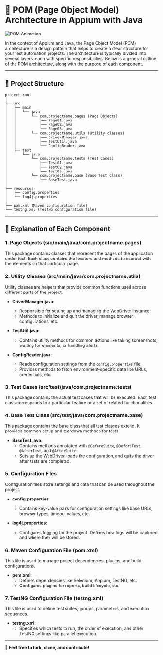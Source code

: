 
# **🚀 POM (Page Object Model) Architecture in Appium with Java**

![POM Animation]([https://media.giphy.com/media/3oEjI6SIIHBdRxXI40/giphy.gif](https://media1.giphy.com/media/v1.Y2lkPTc5MGI3NjExeDQyeWQxdmp2c2U5bWZ3Nmh0MjU5Z2YyeWk4YmZzN2drMzF4OWN0ZCZlcD12MV9pbnRlcm5hbF9naWZfYnlfaWQmY3Q9Zw/SWoSkN6DxTszqIKEqv/giphy.webp))

In the context of Appium and Java, the Page Object Model (POM) architecture is a design pattern that helps to create a clear structure for your test automation projects. The architecture is typically divided into several layers, each with specific responsibilities. Below is a general outline of the POM architecture, along with the purpose of each component.

---

## **📁 Project Structure**

```
project-root
│
├── src
│   ├── main
│   │   └── java
│   │       └── com.projectname.pages (Page Objects)
│   │           ├── Page01.java
│   │           ├── Page02.java
│   │           └── Page03.java
│   │       └── com.projectname.utils (Utility classes)
│   │           ├── DriverManager.java
│   │           ├── TestUtil.java
│   │           └── ConfigReader.java
│   ├── test
│       └── java
│           └── com.projectname.tests (Test Cases)
│               ├── Test01.java
│               ├── Test02.java
│               └── Test03.java
│           └── com.projectname.base (Base Test Class)
│               └── BaseTest.java
│
├── resources
│   ├── config.properties
│   └── log4j.properties
│
├── pom.xml (Maven configuration file)
└── testng.xml (TestNG configuration file)
```

---

## **📝 Explanation of Each Component**

### 1. **Page Objects (src/main/java/com.projectname.pages)**
This package contains classes that represent the pages of the application under test. Each class contains the locators and methods to interact with the elements on that particular page.

### 2. **Utility Classes (src/main/java/com.projectname.utils)**
Utility classes are helpers that provide common functions used across different parts of the project.

- **DriverManager.java**:
  - Responsible for setting up and managing the WebDriver instance.
  - Methods to initialize and quit the driver, manage browser configurations, etc.

- **TestUtil.java**:
  - Contains utility methods for common actions like taking screenshots, waiting for elements, or handling alerts.

- **ConfigReader.java**:
  - Reads configuration settings from the `config.properties` file.
  - Provides methods to fetch environment-specific data like URLs, credentials, etc.

### 3. **Test Cases (src/test/java/com.projectname.tests)**
This package contains the actual test cases that will be executed. Each test class corresponds to a particular feature or a set of related functionalities.

### 4. **Base Test Class (src/test/java/com.projectname.base)**
This package contains the base class that all test classes extend. It provides common setup and teardown methods for tests.

- **BaseTest.java**:
  - Contains methods annotated with `@BeforeSuite`, `@BeforeTest`, `@AfterTest`, and `@AfterSuite`.
  - Sets up the WebDriver, loads the configuration, and quits the driver after tests are completed.

### 5. **Configuration Files**
Configuration files store settings and data that can be used throughout the project.

- **config.properties**:
  - Contains key-value pairs for configuration settings like base URLs, browser types, timeout values, etc.

- **log4j.properties**:
  - Configures logging for the project. Defines how logs will be captured and where they will be stored.

### 6. **Maven Configuration File (pom.xml)**
This file is used to manage project dependencies, plugins, and build configurations.

- **pom.xml**:
  - Defines dependencies like Selenium, Appium, TestNG, etc.
  - Configures plugins for reports, build lifecycle, etc.

### 7. **TestNG Configuration File (testng.xml)**
This file is used to define test suites, groups, parameters, and execution sequences.

- **testng.xml**:
  - Specifies which tests to run, the order of execution, and other TestNG settings like parallel execution.

---

**🌟 Feel free to fork, clone, and contribute!**
